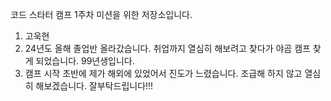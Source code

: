 코드 스타터 캠프 1주차 미션을 위한 저장소입니다.
1. 고욱현
2. 24년도 올해 졸업반 올라갔습니다.
   취업까지 열심히 해보려고 찾다가 야곰 캠프 찾게 되었습니다.
   99년생입니다.
3. 캠프 시작 초반에 제가 해외에 있었어서 진도가 느렸습니다. 조급해 하지 않고 열심히 해보겠습니다.
   잘부탁드립니다!!!
